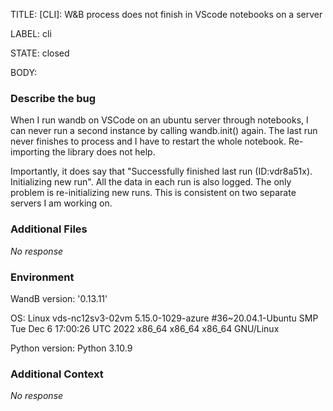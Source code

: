 TITLE:
[CLI]: W&B process does not finish in VScode notebooks on a server

LABEL:
cli

STATE:
closed

BODY:
### Describe the bug

<!--- Description of the issue below  -->
When I run wandb on VSCode on an ubuntu server through notebooks, I can never run a second instance by calling wandb.init() again. The last run never finishes to process and I have to restart the whole notebook. Re-importing the library does not help.

Importantly, it does say that "Successfully finished last run (ID:vdr8a51x). Initializing new run". All the data in each run is also logged. The only problem is re-initializing new runs. This is consistent on two separate servers I am working on.

### Additional Files

_No response_

### Environment

WandB version: '0.13.11'

OS: Linux vds-nc12sv3-02vm 5.15.0-1029-azure #36~20.04.1-Ubuntu SMP Tue Dec 6 17:00:26 UTC 2022 x86_64 x86_64 x86_64 GNU/Linux

Python version: Python 3.10.9



### Additional Context

_No response_


